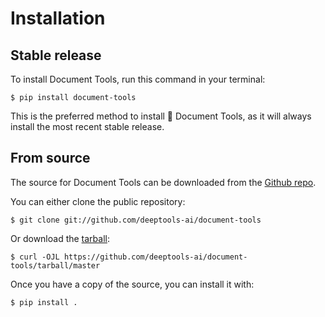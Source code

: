 # Installation

## Stable release

To install Document Tools, run this command in your
terminal:

``` console
$ pip install document-tools
```

This is the preferred method to install 🔧 Document Tools, as it will always install the most recent stable release.


## From source

The source for Document Tools can be downloaded from
the [Github repo][].

You can either clone the public repository:

``` console
$ git clone git://github.com/deeptools-ai/document-tools
```

Or download the [tarball][]:

``` console
$ curl -OJL https://github.com/deeptools-ai/document-tools/tarball/master
```

Once you have a copy of the source, you can install it with:

``` console
$ pip install .
```

  [Github repo]: https://github.com/%7B%7B%20cookiecutter.github_username%20%7D%7D/%7B%7B%20cookiecutter.project_slug%20%7D%7D
  [tarball]: https://github.com/%7B%7B%20cookiecutter.github_username%20%7D%7D/%7B%7B%20cookiecutter.project_slug%20%7D%7D/tarball/master
